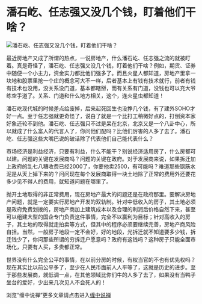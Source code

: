 潘石屹、任志强又没几个钱，盯着他们干啥？
====





![潘石屹、任志强又没几个钱，盯着他们干啥？](http://simg.sinajs.cn/blog7style/images/common/sg_trans.gif)





最近房地产又成了所谓的热点，一说房地产，什么潘石屹、任志强之流的就被盯着。真是奇怪了，潘石屹、任志强又没几个钱，盯着他们干啥？例如，期货、证券中随便一个小主力，资金实力都比他们强多了。而且火星人都知道，房地产里拿一块地和股票里抢一个庄的概念可大不一样，后者基本上有钱有技术就行，前者有钱有技术也没用，没关系没门道，基本都瞎掰，而有关系有门道，没钱也可以充大爷练空手道了。关系、门道和什么地方相关，这个，连火星虫都知道！

潘石屹现代城的时候差点给废掉，后来起死回生也没挣几个钱，有了建外SOHO才好一点。至于任志强就更奇怪了，说白了就是一个比打工稍微好点的，打倒资本家好象还轮不到他。潘石屹、任志强只不过是呆在北京，北京又是一个八卦中心，所以就成了什么富人的代言人了，你问他们配吗？比他们厉害的人多了去了。潘石屹、任志强这些大嘴巴说的破话除了代表他们自己能代表什么？

市场经济是利益经济，只要有利益，什么不能干？别说经济适用房了，什么房都可以建。问题的关键在发展商吗？问题的关键在政府。对于发展商来说，如果拆迁加上政府的乱七八糟收费已经2000了，你要他卖2500，有可能吗？难道那些钢筋水泥是从天上掉下来的？问问现在每个发展商取得一块土地除了正常的费用外还要花多少见不得人的费用，就知道问题在哪里了。

抛开土地取得的非正常费用，现在房地产最大的问题还是在政府那里。要解决房地产问题，就是一定要实行房地产开发的双轨制。针对中低收入的房子，其土地必须是政府免费划拨的，房地产商加上建筑成本以及合理的利润后价格自然下来，甚至可以组建大型的国企专门负责这件事情，完全不以赢利为目标；针对高收入的房子，其土地的取得就走拍卖等方式，但其中的程序必须要继续完善，房地产商风险自担。当然，一般房子地段一定不会好，好的地段，光拆迁就不知道要多少钱，拆迁钱少了，你问那些所谓的穷拆迁户愿意吗？政府有这钱吗？这种房子只能全面市场化，只要有人买，多贵都正常。

世界没有什么完全公平的事情，在以前分房的时候，有权当官的不也有优先权吗？现在其实比以前公平多了，至少在人民币面前人人平等了，这就是历史的进步。至于那些发展商，就低调一点，在其他领域比你们牛的人多了去了，如果没有当鸭子坐台的爱好，少出来几次见人不会死人的！

浏览“缠中说禅”更多文章请点击进入[缠中说禅](http://blog.sina.com.cn/m/chzhshch)
